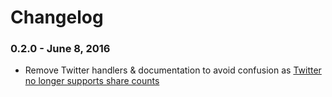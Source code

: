 # Changelog

### 0.2.0 - June 8, 2016

- Remove Twitter handlers & documentation to avoid confusion as [Twitter no longer supports share counts](https://blog.twitter.com/2015/hard-decisions-for-a-sustainable-platform)
